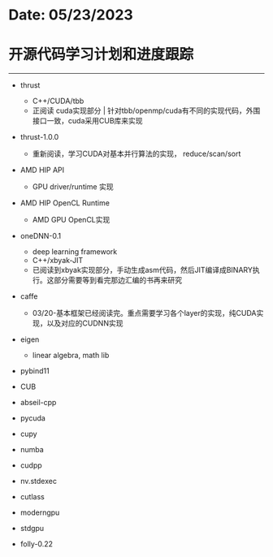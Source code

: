 # Date: 05/23/2023
# 开源代码学习计划和进度跟踪
----------------------------------------------------------

* thrust
    - C++/CUDA/tbb
    - 正阅读 cuda实现部分 | 针对tbb/openmp/cuda有不同的实现代码，外围接口一致，cuda采用CUB库来实现
* thrust-1.0.0
    - 重新阅读，学习CUDA对基本并行算法的实现， reduce/scan/sort

* AMD HIP API
    - GPU driver/runtime 实现
    
* AMD HIP OpenCL Runtime
    - AMD GPU OpenCL实现
    
* oneDNN-0.1
    - deep learning framework
    - C++/xbyak-JIT 
    - 已阅读到xbyak实现部分，手动生成asm代码，然后JIT编译成BINARY执行。这部分需要等到看完那边汇编的书再来研究
    
* caffe
    - 03/20-基本框架已经阅读完。重点需要学习各个layer的实现，纯CUDA实现，以及对应的CUDNN实现

* eigen
    - linear algebra, math lib
    
* pybind11

* CUB

* abseil-cpp

* pycuda

* cupy

* numba

* cudpp

* nv.stdexec

* cutlass

* moderngpu

* stdgpu

* folly-0.22








